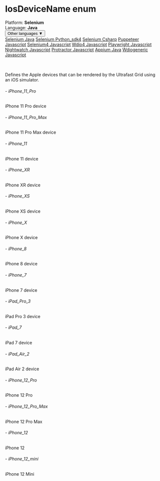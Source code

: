 # IosDeviceName enum
<div class='platform-bar-container-div'><div class='platform-bar-div'>Platform:  <b> Selenium</b>
</div><div class='platform-bar-div'>Language: <b>Java</b></div><div class='dropdown-button-container-div'><button class='sdk-language-dropdown-button'>Other languages ▼</button><div class='dropdown-content'>
<a href='../../selenium/java/iosdevicename'>Selenium Java</a>
<a href='../../selenium/python_sdk4/iosdevicename'>Selenium Python_sdk4</a>
<a href='../../selenium/csharp/iosdevicename'>Selenium Csharp</a>
<a href='../../puppeteer/javascript/iosdevicename'>Puppeteer Javascript</a>
<a href='../../selenium4/javascript/iosdevicename'>Selenium4 Javascript</a>
<a href='../../wdio4/javascript/iosdevicename'>Wdio4 Javascript</a>
<a href='../../playwright/javascript/iosdevicename'>Playwright Javascript</a>
<a href='../../nightwatch/javascript/iosdevicename'>Nightwatch Javascript</a>
<a href='../../protractor/javascript/iosdevicename'>Protractor Javascript</a>
<a href='../../appium/java/iosdevicename'>Appium Java</a>
<a href='../../wdiogeneric/javascript/iosdevicename'>Wdiogeneric Javascript</a>
</div></div><br /><br /></div>

Defines the Apple devices that can be rendered by the Ultrafast Grid using an iOS simulator. 
###### - iPhone_11_Pro 
 iPhone 11 Pro device 
 ###### - iPhone_11_Pro_Max 
 iPhone 11 Pro Max device 
 ###### - iPhone_11 
 iPhone 11 device 
 ###### - iPhone_XR 
 iPhone XR device 
 ###### - iPhone_XS 
 iPhone XS device 
 ###### - iPhone_X 
 iPhone X device 
 ###### - iPhone_8 
 iPhone 8 device 
 ###### - iPhone_7 
 iPhone 7 device 
 ###### - iPad_Pro_3 
 iPad Pro 3 device 
 ###### - iPad_7 
 iPad 7 device 
 ###### - iPad_Air_2 
 iPad Air 2 device 
 ###### - iPhone_12_Pro 
 iPhone 12 Pro 
 ###### - iPhone_12_Pro_Max 
 iPhone 12 Pro Max 
 ###### - iPhone_12 
 iPhone 12 
 ###### - iPhone_12_mini 
 iPhone 12 Mini 
 
